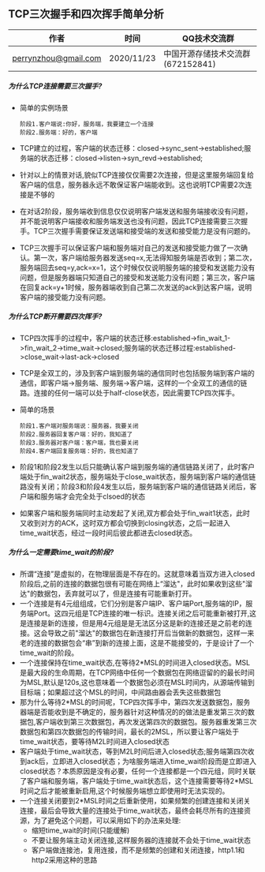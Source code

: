 
## TCP三次握手和四次挥手简单分析

| 作者 | 时间 |QQ技术交流群 |
| ------ | ------ |------ |
| perrynzhou@gmail.com |2020/11/23 |中国开源存储技术交流群(672152841) |

##### 为什么TCP连接需要三次握手?
- 简单的实例场景
  ```
  阶段1.客户端说:你好，服务端，我要建立一个连接
  阶段2.服务端：好的，客户端
  ```
- TCP建立的过程，客户端的状态迁移：closed->sync_sent->established;服务端的状态迁移：closed->listen->syn_revd->established;
  
- 针对以上的情景对话,貌似TCP连接仅仅需要2次连接，但是这里服务端回复给客户端的信息，服务器永远不敢保证客户端能收到。这也说明TCP需要2次连接是不够的
- 在对话2阶段，服务端收到信息仅仅说明客户端发送和服务端接收没有问题，并不能说明客户端接收和服务端发送也没有问题，因此TCP连接需要三次握手。TCP三次握手需要保证发送端和接受端的发送和接受能力是没有问题的。
- TCP三次握手可以保证客户端和服务端对自己的发送和接受能力做了一次确认。第一次，客户端给服务器发送seq=x,无法得知服务端是否收到；第二次，服务端回去seq=y,ack=x=1，这个时候仅仅说明服务端的接受和发送能力没有问题，但是服务器端只知道自己的接受和发送能力没有问题；第三次，客户端在回复ack=y+1时候，服务器端收到自己第二次发送的ack到达客户端，说明客户端的接受能力没有问题。

##### 为什么TCP断开需要四次挥手?

- TCP四次挥手的过程中，客户端的状态迁移:established->fin_wait_1->fin_wait_2->time_wait->closed;服务端的状态迁移过程:established->close_wait->last-ack->closed

- TCP是全双工的，涉及到客户端到服务端的通信同时也包括服务端到客户端的通信，即客户端->服务端、服务端->客户端，这样的一个全双工的通信的链路。连接的任何一端可以处于half-close状态，因此需要TCP四次挥手。

- 简单的场景

  ```
  阶段1.客户端对服务端说：服务器，我要关闭
  阶段2.服务器回复客户端：好的，我知道了
  阶段3.服务器对客户端：客户端，我也要关闭
  阶段4.客户端回复服务端：好的，我也知道了
  ```
  
- 阶段1和阶段2发生以后只能确认客户端到服务端的通信链路关闭了，此时客户端处于fin_wait2状态，服务端处于close_wait状态，服务端到客户端的通信链路没有关闭；阶段3和阶段4发生以后，服务端到客户端的通信链路关闭后，客户端和服务端才会完全处于clsoed的状态

- 如果客户端和服务端同时主动发起了关闭,双方都会处于fin_wait1状态，此时又收到对方的ACK，这时双方都会切换到closing状态，之后一起进入time_wait状态，经过一段时间后彼此都进去closed状态。

##### 为什么一定需要time_wait的阶段?  

- 所谓“连接”是虚拟的，在物理层面是不存在的。这就意味着当双方进入closed阶段后,之前的连接的数据包很有可能在网络上“溜达"，此时如果收到这些"溜达"的数据包，丢弃就可以了，但是连接有可能重新打开。
- 一个连接是有4元组组成，它们分别是客户端IP、客户端Port,服务端的IP，服务端Port。这四元组是TCP连接的唯一标识。连接关闭之后可能重新被打开,这是连接是新的连接，但是用4元组是是无法区分这是新的连接还是之前老的连接。这会导致之前"溜达"的数据包在新连接打开后当做新的数据包，这样一来老的连接的数据包会“串”到新的连接上面，这是不能接受的，于是设计了一个time_wait的阶段。
- 一个连接保持在time_wait状态,在等待2*MSL的时间进入closed状态。MSL是最大段的生命周期，在TCP网络中任何一个数据包在网络逗留的的最长时间为MSL,默认是120s,这也意味着一个数据包必须在MSL时间内，从源端传输到目标端；如果超过这个MSL的时间，中间路由器会丢失这些数据包
- 那为什么等待2*MSL的时间呢，TCP四次挥手中，第四次发送数据包，服务器端是否能收到是不确定的，服务器针对这种情况的的做法是重发第三次的数据包,客户端收到第三次数据包，再次发送第四次的数据包。服务器重发第三次数据包和第四次数据包的传输时间，最长的2MSL，所以要让客户端处于time_wait状态，要等待M2L时间进入closed状态
- 客户端处于time_wait状态，等到M2L时间后进入closed状态;服务端第四次收到ack后，立即进入closed状态；为啥服务端进入time_wait阶段而是立即进入closed状态？本质原因是没有必要，任何一个连接都是一个四元组，同时关联了客户端和服务端，客户端处于time_wait状态后，这个连接需要等待2*MSL时间之后才能被重新启用,这个时候服务端想立即使用时无法实现的。
- 一个连接关闭要到2*MSL时间之后重新使用，如果频繁的创建连接和关闭关连接，最后会导致大量的连接处于time_wait状态，最终会耗尽所有的连接资源，为了避免这个问题，可以采用如下的办法来处理:
  - 缩短time_wait的时间(只能缓解)
  - 不要让服务端主动关闭连接,这样服务器的连接就不会处于time_wait状态
  - 客户端做连接池，复用连接，而不是频繁的创建和关闭连接，http1.1和http2采用这种的思路